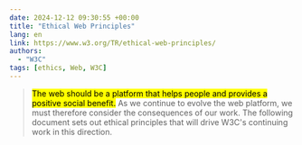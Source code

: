 ```yaml
---
date: 2024-12-12 09:30:55 +00:00
title: "Ethical Web Principles"
lang: en
link: https://www.w3.org/TR/ethical-web-principles/
authors:
  - "W3C"
tags: [ethics, Web, W3C]
---
```


> <mark>The web should be a platform that helps people and provides a positive social benefit.</mark> As we continue to evolve the web platform, we must therefore consider the consequences of our work. The following document sets out ethical principles that will drive W3C's continuing work in this direction.
